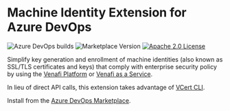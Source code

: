 # Machine Identity Extension for Azure DevOps

![Azure DevOps builds](https://img.shields.io/azure-devops/build/gd-barron/11b2b21a-0109-430d-8f46-9facf705c42a/5?label=build&style=plastic)
![Marketplace Version](https://img.shields.io/visual-studio-marketplace/v/GregBrownstein.MachineIdentityExtension?label=version&style=plastic)
[![Apache 2.0 License](https://img.shields.io/badge/License-Apache%202.0-blue.svg)](https://opensource.org/licenses/Apache-2.0)

Simplify key generation and enrollment of machine identities (also known as SSL/TLS certificates and keys) that comply with enterprise security policy by using the [Venafi Platform](https://www.venafi.com/platform/trust-protection-platform) or [Venafi as a Service](https://www.venafi.com/venaficloud).

In lieu of direct API calls, this extension takes advantage of [VCert CLI](https://github.com/Venafi/vcert).

Install from the [Azure DevOps Marketplace](https://marketplace.visualstudio.com/items?itemName=GregBrownstein.MachineIdentityExtension).